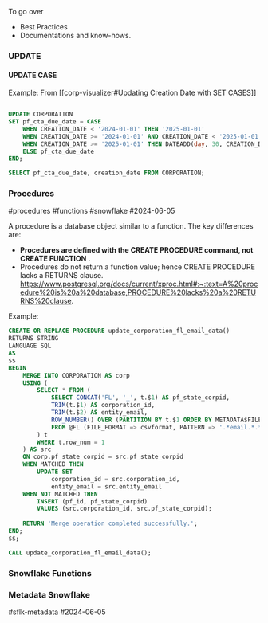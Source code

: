 
To go over
- Best Practices
- Documentations and know-hows.



### UPDATE

#### UPDATE CASE

Example:
From [[corp-visualizer#Updating Creation Date with SET CASES]]
```sql

UPDATE CORPORATION
SET pf_cta_due_date = CASE
    WHEN CREATION_DATE < '2024-01-01' THEN '2025-01-01' 
    WHEN CREATION_DATE >= '2024-01-01' AND CREATION_DATE < '2025-01-01' THEN DATEADD(day, 90, CREATION_DATE) 
    WHEN CREATION_DATE >= '2025-01-01' THEN DATEADD(day, 30, CREATION_DATE) 
    ELSE pf_cta_due_date 
END;

SELECT pf_cta_due_date, creation_date FROM CORPORATION;

```



### Procedures
#procedures #functions #snowflake #2024-06-05 

A procedure is a database object similar to a function. The key differences are: 
- **Procedures are defined with the CREATE PROCEDURE command, not CREATE FUNCTION** . 
- Procedures do not return a function value; hence CREATE PROCEDURE lacks a RETURNS clause.
https://www.postgresql.org/docs/current/xproc.html#:~:text=A%20procedure%20is%20a%20database,PROCEDURE%20lacks%20a%20RETURNS%20clause.




Example:

```sql
CREATE OR REPLACE PROCEDURE update_corporation_fl_email_data()
RETURNS STRING
LANGUAGE SQL
AS
$$
BEGIN
    MERGE INTO CORPORATION AS corp
    USING (  
        SELECT * FROM (
            SELECT CONCAT('FL', '_', t.$1) AS pf_state_corpid,
            TRIM(t.$1) AS corporation_id,
            TRIM(t.$2) AS entity_email,
            ROW_NUMBER() OVER (PARTITION BY t.$1 ORDER BY METADATA$FILE_ROW_NUMBER DESC) AS row_num
            FROM @FL (FILE_FORMAT => csvformat, PATTERN => '.*email.*.*txt.*') AS t
        ) t 
        WHERE t.row_num = 1
    ) AS src
    ON corp.pf_state_corpid = src.pf_state_corpid
    WHEN MATCHED THEN
        UPDATE SET
            corporation_id = src.corporation_id,
            entity_email = src.entity_email 
    WHEN NOT MATCHED THEN
        INSERT (pf_id, pf_state_corpid)
        VALUES (src.corporation_id, src.pf_state_corpid);
    
    RETURN 'Merge operation completed successfully.';
END;
$$;
```


```sql
CALL update_corporation_fl_email_data();
```





### Snowflake Functions





### Metadata Snowflake

#sflk-metadata #2024-06-05 

